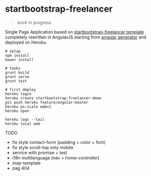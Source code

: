 # startbootstrap-freelancer

> work in progress

Single Page Application based on [startbootstrap-freelancer template](https://github.com/IronSummitMedia/startbootstrap-freelancer) completely rewritten in AngularJS starting from [angular generator](https://github.com/yeoman/generator-angular) and deployed on Heroku.

```
# setup
npm install
bower install

# tasks
grunt build
grunt serve
grunt test

# first deploy
heroku login
heroku create startbootstrap-freelancer-demo
git push heroku feature/angular:master
heroku ps:scale web=1
heroku open

heroku logs --tail
heroku local web
```

TODO
* fix style contact-form (padding + color + font)
* fix style scroll-top only mobile
* service with promise + test
* i18n multilanguage (nav + home-controller)
* map-template
* pag 404
